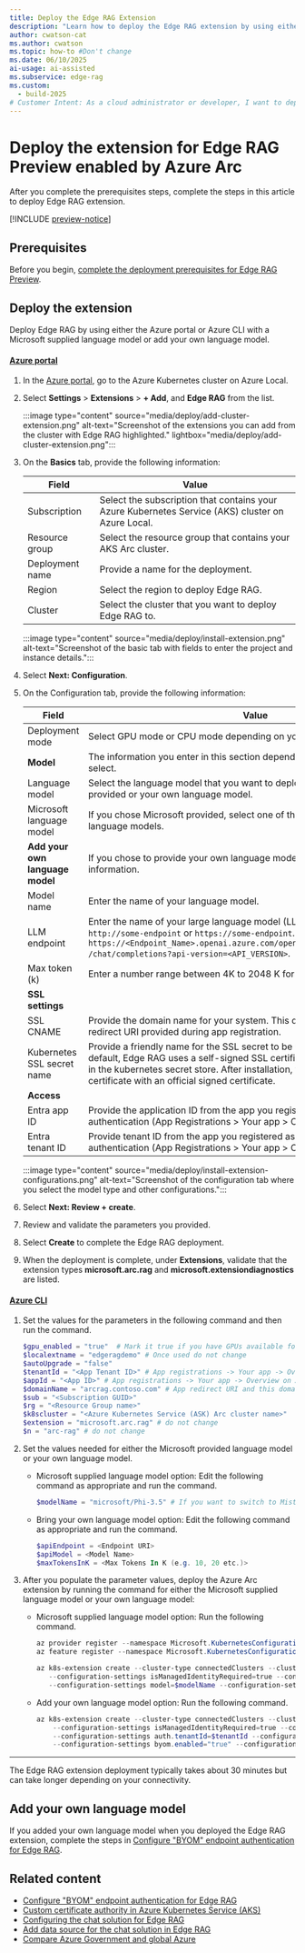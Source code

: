 ```yaml
---
title: Deploy the Edge RAG Extension
description: "Learn how to deploy the Edge RAG extension by using either Azure CLI or the Azure portal."
author: cwatson-cat
ms.author: cwatson
ms.topic: how-to #Don't change
ms.date: 06/10/2025
ai-usage: ai-assisted
ms.subservice: edge-rag
ms.custom:
  - build-2025
# Customer Intent: As a cloud administrator or developer, I want to deploy the Edge RAG extension using Azure CLI or the Azure portal so that I can enable advanced language model capabilities on my Azure Kubernetes Service (AKS) Arc cluster to provide an intelligent chat solutions.
---
```

# Deploy the extension for Edge RAG Preview enabled by Azure Arc

After you complete the prerequisites steps, complete the steps in this article to deploy Edge RAG extension.

[!INCLUDE [preview-notice](includes/preview-notice.md)]

## Prerequisites

Before you begin, [complete the deployment prerequisites for Edge RAG Preview](complete-prerequisites.md).

## Deploy the extension

Deploy Edge RAG by using either the Azure portal or Azure CLI with a Microsoft supplied language model or add your own language model.

#### [Azure portal](#tab/azure-portal)

1. In the [Azure portal](https://portal.azure.com/), go to the Azure Kubernetes cluster on Azure Local. 
1. Select **Settings** > **Extensions** > **+ Add**, and **Edge RAG** from the list.

   :::image type="content" source="media/deploy/add-cluster-extension.png" alt-text="Screenshot of the extensions you can add from the cluster with Edge RAG highlighted." lightbox="media/deploy/add-cluster-extension.png":::
1. On the **Basics** tab, provide the following information:

   | Field      | Value                                                        |
   |-----------------|--------------------------------------------------------------|
   | Subscription    | Select the subscription that contains your Azure Kubernetes Service (AKS) cluster on Azure Local. |
   | Resource group  | Select the resource group that contains your AKS Arc cluster. |
   | Deployment name | Provide a name for the deployment.                           |
   | Region          | Select the region to deploy Edge RAG.                        |
   | Cluster         | Select the cluster that you want to deploy Edge RAG to.      |

   :::image type="content" source="media/deploy/install-extension.png" alt-text="Screenshot of the basic tab with fields to enter the project and instance details.":::

1. Select **Next: Configuration**.
1. On the Configuration tab, provide the following information:

   | Field      | Value                                                                                           |
   |-----------------|-------------------------------------------------------------------------------------------------|
   | Deployment mode | Select GPU mode or CPU mode depending on your available hardware.                               |
   |**Model**| The information you enter in this section  depend on the language model you select.|
   |Language model          | Select the language model that you want to deploy. Choose either Microsoft provided or your own language model.                                              |
   |Microsoft language model|If you chose Microsoft provided, select one of the Microsoft provided language models.|
   |**Add your own language model**|If you chose to provide your own language model, enter the following information.|
   |Model name|Enter the name of your language model.|
   |LLM endpoint|Enter the name of your large language model (LLM) endpoint in the format `http://some-endpoint` or `https://some-endpoint`. For example, `https://<Endpoint_Name>.openai.azure.com/openai/deployments/<model_name> /chat/completions?api-version=<API_VERSION>`. |
   |Max token (k)|Enter a number range between 4K to 2048 K for your language model.|
   |**SSL settings**||
   |SSL CNAME           | Provide the domain name for your system. This domain name is the same as redirect URI provided during app registration.|
   |Kubernetes SSL secret name     | Provide a friendly name for the SSL secret to be used by the application. By default, Edge RAG uses a self-signed SSL certificate to store under this name in the kubernetes secret store. After installation, you can update the certificate with an official signed certificate.               |
   |**Access**||
   | Entra app ID    | Provide the application ID from the app you registered as part of configuring authentication (App Registrations > Your app > Overview). |
   | Entra tenant ID | Provide tenant ID from the app you registered as part of configuring authentication (App Registrations > Your app > Overview). |

    :::image type="content" source="media/deploy/install-extension-configurations.png" alt-text="Screenshot of the configuration tab where you select the model type and other configurations.":::

1. Select **Next: Review + create**.
1. Review and validate the parameters you provided.
1. Select **Create** to complete the Edge RAG deployment.
1. When the deployment is complete, under **Extensions**, validate that the extension types **microsoft.arc.rag** and **microsoft.extensiondiagnostics** are listed.

#### [Azure CLI](#tab/azure-cli)

1. Set the values for the parameters in the following command and then run the command.

   ```powershell
   $gpu_enabled = "true"  # Mark it true if you have GPUs available for Edge RAG
   $localextname = "edgeragdemo" # Once used do not change
   $autoUpgrade = "false"
   $tenantId = "<App Tenant ID>" # App registrations -> Your app -> Overview on Azure portal
   $appId = "<App ID>" # App registrations -> Your app -> Overview on Azure portal
   $domainName = "arcrag.contoso.com" # App redirect URI and this domain name should be the same
   $sub = "<Subscription GUID>"
   $rg = "<Resource Group name>"
   $k8scluster = "<Azure Kubernetes Service (ASK) Arc cluster name>"
   $extension = "microsoft.arc.rag" # do not change
   $n = "arc-rag" # do not change
   ```

1. Set the values needed for either the Microsoft provided language model or your own language model.
   - Microsoft supplied language model option: Edit the following command as appropriate and run the command.

     ```powershell
     $modelName = "microsoft/Phi-3.5" # If you want to switch to Mistral 7B, change this variable to "mistralAI/Mistral-7B" 
     ```

   - Bring your own language model option:  Edit the following command as appropriate and run the command.

      ```powershell
      $apiEndpoint = <Endpoint URI> 
      $apiModel = <Model Name> 
      $maxTokensInK = <Max Tokens In K (e.g. 10, 20 etc.)> 
     ```

1. After you populate the parameter values, deploy the Azure Arc extension by running the command for either the Microsoft supplied language model or your own language model:

   - Microsoft supplied language model option: Run the following command.

     ```powershell
     az provider register --namespace Microsoft.KubernetesConfiguration
     az feature register --namespace Microsoft.KubernetesConfiguration --name extensions 

     az k8s-extension create --cluster-type connectedClusters --cluster-name $k8scluster --resource-group $rg --name $localextname --extension-type $extension --debug --release-train preview --auto-upgrade $autoUpgrade `
        --configuration-settings isManagedIdentityRequired=true --configuration-settings gpu_enabled=$gpu_enabled --configuration-settings AgentOperationTimeoutInMinutes=30  `
        --configuration-settings model=$modelName --configuration-settings auth.tenantId=$tenantId --configuration-settings auth.clientId=$appId --configuration-settings ingress.domainname=$domainName
     ```

   - Add your own language model option: Run the following command.

     ```powershell
     az k8s-extension create --cluster-type connectedClusters --cluster-name $k8scluster --resource-group $rg --name $localextname --extension-type $extension --debug --release-train preview --auto-upgrade $autoUpgrade ` 
         --configuration-settings isManagedIdentityRequired=true --configuration-settings gpu_enabled=$gpu_enabled --configuration-settings AgentOperationTimeoutInMinutes=30  `     
         --configuration-settings auth.tenantId=$tenantId --configuration-settings auth.clientId=$appId --configuration-settings ingress.domainname=$domainName `   
         --configuration-settings byom.enabled="true" --configuration-settings byom.apiEndpoint=$apiEndpoint --configuration-settings byom.apiModel=$apiModel --configuration-settings byom.maxTokensInK=$maxTokensInK 
     ```

----

The Edge RAG extension deployment typically takes about 30 minutes but can take longer depending on your connectivity.

## Add your own language model

If you added your own language model when you deployed the Edge RAG extension, complete the steps in [Configure "BYOM" endpoint authentication for Edge RAG](configure-endpoint-authentication.md).

## Related content

- [Configure "BYOM" endpoint authentication for Edge RAG](configure-endpoint-authentication.md)
- [Custom certificate authority in Azure Kubernetes Service (AKS)](/azure/aks/custom-certificate-authority)
- [Configuring the chat solution for Edge RAG](build-chat-solution-overview.md)
- [Add data source for the chat solution in Edge RAG](add-data-source.md)
- [Compare Azure Government and global Azure](/azure/azure-government/compare-azure-government-global-azure#edge-rag-preview-enabled-by-azure-arc)